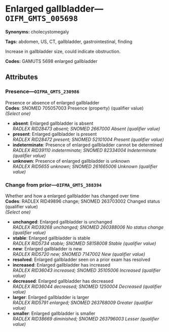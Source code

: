 # Enlarged gallbladder—`OIFM_GMTS_005698`

**Synonyms:** cholecystomegaly

**Tags:** abdomen, US, CT, gallbladder, gastrointestinal, finding

Increase in gallbladder size, could indicate obstruction.

**Codes:** GAMUTS 5698 enlarged gallbladder

## Attributes

### Presence—`OIFMA_GMTS_230986`

Presence or absence of enlarged gallbladder  
**Codes**: SNOMED 705057003 Presence (property) (qualifier value)  
*(Select one)*

- **absent**: Enlarged gallbladder is absent  
_RADLEX RID28473 absent; SNOMED 2667000 Absent (qualifier value)_
- **present**: Enlarged gallbladder is present  
_RADLEX RID28472 present; SNOMED 52101004 Present (qualifier value)_
- **indeterminate**: Presence of enlarged gallbladder cannot be determined  
_RADLEX RID39110 indeterminate; SNOMED 82334004 Indeterminate (qualifier value)_
- **unknown**: Presence of enlarged gallbladder is unknown  
_RADLEX RID5655 unknown; SNOMED 261665006 Unknown (qualifier value)_

### Change from prior—`OIFMA_GMTS_388394`

Whether and how a enlarged gallbladder has changed over time  
**Codes**: RADLEX RID49896 change; SNOMED 263703002 Changed status (qualifier value)  
*(Select one)*

- **unchanged**: Enlarged gallbladder is unchanged  
_RADLEX RID39268 unchanged; SNOMED 260388006 No status change (qualifier value)_
- **stable**: Enlarged gallbladder is stable  
_RADLEX RID5734 stable; SNOMED 58158008 Stable (qualifier value)_
- **new**: Enlarged gallbladder is new  
_RADLEX RID5720 new; SNOMED 7147002 New (qualifier value)_
- **resolved**: Enlarged gallbladder seen on a prior exam has resolved  
- **increased**: Enlarged gallbladder has increased  
_RADLEX RID36043 increased; SNOMED 35105006 Increased (qualifier value)_
- **decreased**: Enlarged gallbladder has decreased  
_RADLEX RID36044 decreased; SNOMED 1250004 Decreased (qualifier value)_
- **larger**: Enlarged gallbladder is larger  
_RADLEX RID5791 enlarged; SNOMED 263768009 Greater (qualifier value)_
- **smaller**: Enlarged gallbladder is smaller  
_RADLEX RID38669 diminished; SNOMED 263796003 Lesser (qualifier value)_